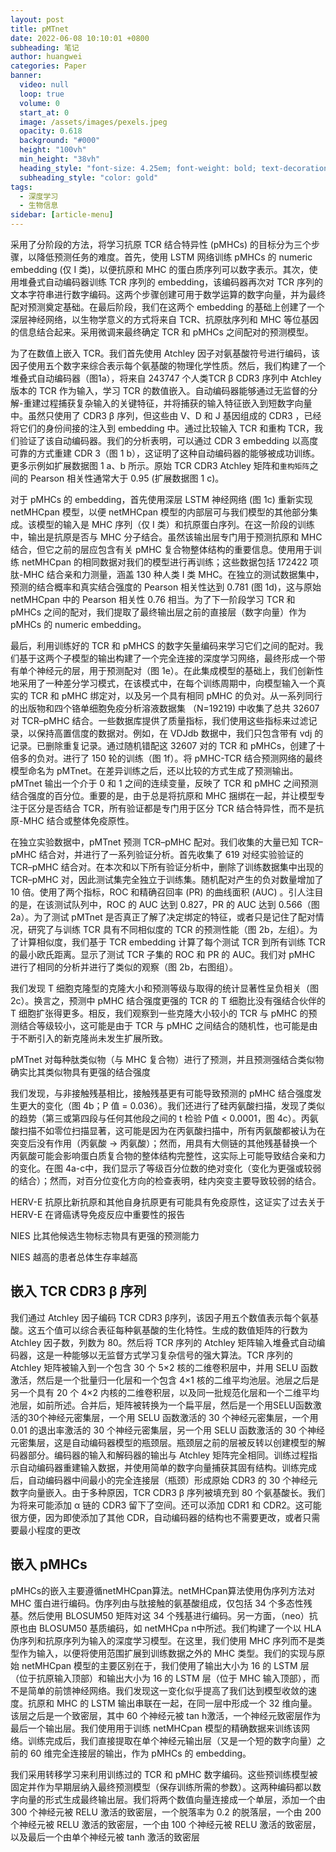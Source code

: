 ```yaml
---
layout: post
title: pMTnet
date: 2022-06-08 10:10:01 +0800
subheading: 笔记
author: huangwei
categories: Paper
banner:
  video: null
  loop: true
  volume: 0
  start_at: 0
  image: /assets/images/pexels.jpeg
  opacity: 0.618
  background: "#000"
  height: "100vh"
  min_height: "38vh"
  heading_style: "font-size: 4.25em; font-weight: bold; text-decoration: underline"
  subheading_style: "color: gold"
tags: 
  - 深度学习 
  - 生物信息
sidebar: [article-menu]
---
```


采用了分阶段的方法，将学习抗原 TCR 结合特异性 (pMHCs) 的目标分为三个步骤，以降低预测任务的难度。首先，使用 LSTM 网络训练 pMHCs 的 numeric embedding  (仅 I 类)，以便抗原和 MHC 的蛋白质序列可以数字表示。其次，使用堆叠式自动编码器训练 TCR 序列的 embedding，该编码器再次对 TCR 序列的文本字符串进行数字编码。这两个步骤创建可用于数学运算的数字向量，并为最终配对预测奠定基础。在最后阶段，我们在这两个 embedding 的基础上创建了一个深层神经网络，以生物学意义的方式将来自 TCR、抗原肽序列和 MHC 等位基因的信息结合起来。采用微调来最终确定 TCR 和 pMHCs 之间配对的预测模型。 

为了在数值上嵌入 TCR。我们首先使用 Atchley 因子对氨基酸符号进行编码，该因子使用五个数字来综合表示每个氨基酸的物理化学性质。然后，我们构建了一个堆叠式自动编码器（图1a），将来自 243747 个人类TCR β CDR3 序列中 Atchley 版本的 TCR 作为输入，学习 TCR 的数值嵌入。自动编码器能够通过无监督的分解-重建过程捕获复杂输入的关键特征，并将捕获的输入特征嵌入到短数字向量中。虽然只使用了 CDR3 β 序列，但这些由 V、D 和 J 基因组成的 CDR3 ，已经将它们的身份间接的注入到 embedding 中。通过比较输入 TCR 和重构 TCR，我们验证了该自动编码器。我们的分析表明，可以通过 CDR 3 embedding 以高度可靠的方式重建 CDR 3（图 1 b），这证明了这种自动编码器的能够被成功训练。更多示例如扩展数据图 1 a、b 所示。原始 TCR CDR3 Atchley 矩阵和`重构矩阵`之间的 Pearson 相关性通常大于 0.95 (扩展数据图 1 c)。

对于 pMHCs 的 embedding，首先使用深层 LSTM 神经网络 (图 1c) 重新实现 netMHCpan 模型，以便 netMHCpan 模型的内部层可与我们模型的其他部分集成。该模型的输入是 MHC 序列（仅 I 类）和抗原蛋白序列。在这一阶段的训练中，输出是抗原是否与 MHC 分子结合。虽然该输出层专门用于预测抗原和 MHC 结合，但它之前的层应包含有关 pMHC 复合物整体结构的重要信息。使用用于训练 netMHCpan 的相同数据对我们的模型进行再训练；这些数据包括 172422 项肽-MHC 结合亲和力测量，涵盖 130 种人类 I 类 MHC。在独立的测试数据集中，预测的结合概率和真实结合强度的 Pearson 相关性达到 0.781 (图 1d)，这与原始 netMHCpan 中的 Pearson 相关性 0.76 相当。为了下一阶段学习 TCR 和 pMHCs 之间的配对，我们提取了最终输出层之前的直接层（数字向量）作为 pMHCs 的 numeric embedding。

最后，利用训练好的 TCR 和 pMHCS 的数字矢量编码来学习它们之间的配对。我们基于这两个子模型的输出构建了一个完全连接的深度学习网络，最终形成一个带有单个神经元的层，用于预测配对（图 1e）。在此集成模型的基础上，我们创新性地采用了一种差分学习模式，在该模式中，在每个训练周期中，向模型输入一个真实的 TCR 和 pMHC 绑定对，以及另一个具有相同 pMHC 的负对。从一系列同行的出版物和四个铬单细胞免疫分析溶液数据集 （N=19219) 中收集了总共 32607 对 TCR–pMHC 结合。一些数据库提供了质量指标，我们使用这些指标来过滤记录，以保持高置信度的数据对。例如，在 VDJdb 数据中，我们只包含带有 vdj 的记录。已删除重复记录。通过随机错配这 32607 对的 TCR 和 pMHCs，创建了十倍多的负对。进行了 150 轮的训练（图 1f）。将 pMHC-TCR 结合预测网络的最终模型命名为 pMTnet。在差异训练之后，还以比较的方式生成了预测输出。pMTnet 输出一个介于 0 和 1 之间的连续变量，反映了 TCR 和 pMHC 之间预测结合强度的百分位。重要的是，由于总是将抗原和 MHC 捆绑在一起，并让模型专注于区分是否结合 TCR，所有验证都是专门用于区分 TCR 结合特异性，而不是抗原-MHC 结合或整体免疫原性。 

在独立实验数据中，pMTnet 预测 TCR–pMHC 配对。我们收集的大量已知 TCR–pMHC 结合对，并进行了一系列验证分析。首先收集了 619 对经实验验证的 TCR–pMHC 结合对。在本次和以下所有验证分析中，删除了训练数据集中出现的 TCR–pMHC 对，因此测试集完全独立于训练集。随机配对产生的负对数量增加了 10 倍。使用了两个指标，ROC 和精确召回率 (PR) 的曲线面积 (AUC) 。引人注目的是，在该测试队列中，ROC 的 AUC 达到 0.827，PR 的 AUC 达到 0.566（图 2a）。为了测试 pMTnet 是否真正了解了决定绑定的特征，或者只是记住了配对情况，研究了与训练 TCR 具有不同相似度的 TCR 的预测性能（图 2b，左组）。为了计算相似度，我们基于 TCR embedding 计算了每个测试 TCR 到所有训练 TCR 的最小欧氏距离。显示了测试 TCR 子集的 ROC 和 PR 的 AUC。我们对 pMHC 进行了相同的分析并进行了类似的观察（图 2b，右图组）。

我们发现 T 细胞克隆型的克隆大小和预测等级与取得的统计显著性呈负相关（图 2c）。换言之，预测中 pMHC 结合强度更强的 TCR 的 T 细胞比没有强结合伙伴的 T 细胞扩张得更多。相反，我们观察到一些克隆大小较小的 TCR 与 pMHC 的预测结合等级较小，这可能是由于 TCR 与 pMHC 之间结合的随机性，也可能是由于不断引入的新克隆尚未发生扩展所致。

pMTnet 对每种肽类似物（与 MHC 复合物）进行了预测，并且预测强结合类似物确实比其类似物具有更强的结合强度

我们发现，与非接触残基相比，接触残基更有可能导致预测的 pMHC 结合强度发生更大的变化（图 4b；P 值 = 0.036）。我们还进行了硅丙氨酸扫描，发现了类似的趋势（第三或第四段与任何其他段之间的 t 检验 P值 < 0.0001，图 4c）。丙氨酸扫描不如零位扫描显著，这可能是因为在丙氨酸扫描中，所有丙氨酸都被认为在突变后没有作用（丙氨酸 → 丙氨酸）；然而，用具有大侧链的其他残基替换一个丙氨酸可能会影响蛋白质复合物的整体结构完整性，这实际上可能导致结合亲和力的变化。在图 4a-c中，我们显示了等级百分位数的绝对变化（变化为更强或较弱的结合）；然而，对百分位变化方向的检查表明，硅内突变主要导致较弱的结合。 

HERV-E 抗原比新抗原和其他自身抗原更有可能具有免疫原性，这证实了过去关于 HERV-E 在肾癌诱导免疫反应中重要性的报告 

NIES 比其他候选生物标志物具有更强的预测能力

NIES 越高的患者总体生存率越高

## 嵌入 TCR CDR3 β 序列

我们通过 Atchley 因子编码 TCR CDR3 β序列，该因子用五个数值表示每个氨基酸。这五个值可以综合表征每种氨基酸的生化特性。生成的数值矩阵的行数为 Atchley 因子数，列数为 80。然后将 TCR 序列的 Atchley 矩阵输入堆叠式自动编码器，这是一种能够以无监督方式学习复杂信号的强大算法。TCR 序列的 Atchley 矩阵被输入到一个包含 30 个 5×2 核的二维卷积层中，并用 SELU 函数激活，然后是一个批量归一化层和一个包含 4×1 核的二维平均池层。池层之后是另一个具有 20 个 4×2 内核的二维卷积层，以及同一批规范化层和一个二维平均池层，如前所述。合并后，矩阵被转换为一个扁平层，然后是一个用SELU函数激活的30个神经元密集层，一个用 SELU 函数激活的 30 个神经元密集层，一个用 0.01 的退出率激活的 30 个神经元密集层，另一个用 SELU 函数激活的 30 个神经元密集层，这是自动编码器模型的瓶颈层。瓶颈层之前的层被反转以创建模型的解码器部分。编码器的输入和解码器的输出与 Atchley 矩阵完全相同。训练过程指示自动编码器重建输入数据，并使用简单的数字向量捕获其固有结构。训练完成后，自动编码器中间最小的完全连接层（瓶颈）形成原始 CDR3 的 30 个神经元数字向量嵌入。由于多种原因，TCR CDR3 β 序列被填充到 80 个氨基酸长。我们为将来可能添加 α 链的 CDR3 留下了空间。还可以添加 CDR1 和 CDR2。这可能很方便，因为即使添加了其他 CDR，自动编码器的结构也不需要更改，或者只需要最小程度的更改 

## 嵌入 pMHCs

pMHCs的嵌入主要遵循netMHCpan算法。netMHCpan算法使用伪序列方法对 MHC 蛋白进行编码。伪序列由与肽接触的氨基酸组成，仅包括 34 个多态性残基。然后使用 BLOSUM50 矩阵对这 34 个残基进行编码。另一方面，（neo）抗原也由 BLOSUM50 基质编码，如 netMHCpa n中所述。我们构建了一个以 HLA 伪序列和抗原序列为输入的深度学习模型。在这里，我们使用 MHC 序列而不是类型作为输入，以便将使用范围扩展到训练数据之外的 MHC 类型。我们的实现与原始 netMHCpan 模型的主要区别在于，我们使用了输出大小为 16 的 LSTM 层（位于抗原输入顶部）和输出大小为 16 的 LSTM 层（位于 MHC 输入顶部），而不是简单的前馈神经网络。我们发现这一变化似乎提高了我们达到模型收敛的速度。抗原和 MHC 的 LSTM 输出串联在一起，在同一层中形成一个 32 维向量。该层之后是一个致密层，其中 60 个神经元被 tan h激活，一个神经元致密层作为最后一个输出层。我们使用用于训练 netMHCpan 模型的精确数据来训练该网络。训练完成后，我们直接提取在单个神经元输出层（又是一个短的数字向量）之前的 60 维完全连接层的输出，作为 pMHCs 的 embedding。


我们采用转移学习来利用训练过的 TCR 和 pMHC 数字编码。这些预训练模型被固定并作为早期层纳入最终预测模型（保存训练所需的参数）。这两种编码都以数字向量的形式生成最终输出层。我们将两个数值向量连接成一个单层，添加一个由 300 个神经元被 RELU 激活的致密层，一个脱落率为 0.2 的脱落层，一个由 200 个神经元被 RELU 激活的致密层，一个由 100 个神经元被 RELU 激活的致密层，以及最后一个由单个神经元被 tanh 激活的致密层


